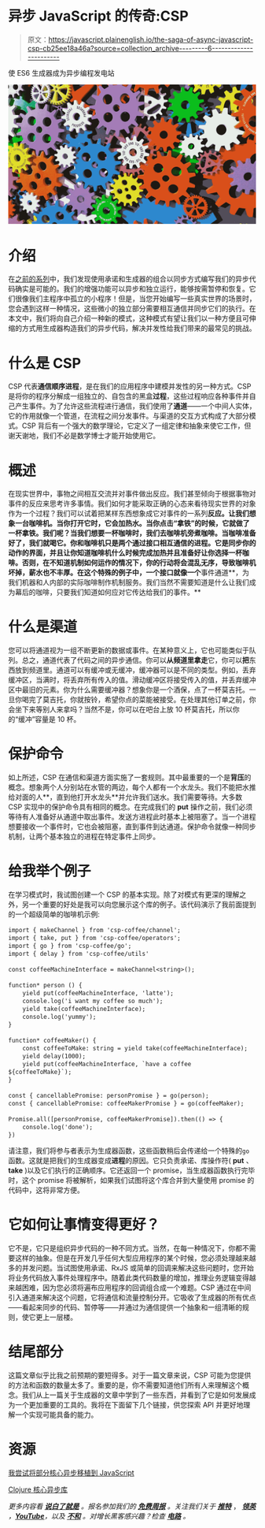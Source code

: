 # 异步 JavaScript 的传奇:CSP

> 原文：<https://javascript.plainenglish.io/the-saga-of-async-javascript-csp-cb25ee18a46a?source=collection_archive---------6----------------------->

使 ES6 生成器成为异步编程发电站

![](img/3dec5a20583b269e2d0fd505031b787a.png)

# 介绍

在[之前的系列](https://medium.com/javascript-in-plain-english/the-saga-of-async-javascript-generators-40b517029b68)中，我们发现使用承诺和生成器的组合以同步方式编写我们的异步代码确实是可能的。我们的增强功能可以异步和独立运行，能够按需暂停和恢复。它们很像我们主程序中孤立的小程序！但是，当您开始编写一些真实世界的场景时，您会遇到这样一种情况，这些微小的独立部分需要相互通信并同步它们的执行。在本文中，我们将向自己介绍一种新的模式，这种模式有望让我们以一种方便且可伸缩的方式用生成器构造我们的异步代码，解决并发性给我们带来的最常见的挑战。

# 什么是 CSP

CSP 代表**通信顺序进程**，是在我们的应用程序中建模并发性的另一种方式。CSP 是将你的程序分解成一组独立的、自包含的黑盒**过程**，这些过程响应各种事件并自己产生事件。为了允许这些流程进行通信，我们使用了**通道**——一个中间人实体，它的作用就像一个管道，在流程之间分发事件。与渠道的交互方式构成了大部分模式。CSP 背后有一个强大的数学理论，它定义了一组定律和抽象来使它工作，但谢天谢地，我们不必是数学博士才能开始使用它。

# 概述

在现实世界中，事物之间相互交流并对事件做出反应。我们甚至倾向于根据事物对事件的反应来思考许多事情。我们如何才能采取正确的心态来看待现实世界的对象作为一个过程？我们可以试着把某样东西想象成它对事件的一系列**反应。让我们想象一台咖啡机。当你打开它时，它会加热水。当你点击“拿铁”的时候，它就做了一杯拿铁。我们呢？当我们想要一杯咖啡时，我们去咖啡机旁煮咖啡。当咖啡准备好了，我们就喝它。你和咖啡机只是两个通过接口相互通信的进程。它是同步你的动作的界面，并且让你知道咖啡机什么时候完成加热并且准备好让你选择一杯咖啡。否则，在不知道机制如何运作的情况下，你的行动将会混乱无序，导致咖啡机坏掉，薪水也不丰厚。在这个特殊的例子中，一个接口就像一个**事件通道**，为我们机器和人内部的实际咖啡制作机制服务。我们当然不需要知道是什么让我们成为幕后的咖啡，只要我们知道如何应对它传达给我们的事件。**

# 什么是渠道

您可以将通道视为一组不断更新的数据或事件。在某种意义上，它也可能类似于队列。总之，通道代表了代码之间的异步通信。你可以**从频道里拿走**它，你可以**把**东西放到频道里。通道可以有缓冲或无缓冲，缓冲器可以是不同的类型。例如，丢弃缓冲区，当满时，将丢弃所有传入的值。滑动缓冲区将接受传入的值，并丢弃缓冲区中最旧的元素。你为什么需要缓冲器？想象你是一个酒保，点了一杯莫吉托。一旦你喝完了莫吉托，你就按铃，希望你点的菜能被接受。在处理其他订单之前，你会坐下来等别人来拿吗？当然不是，你可以在吧台上放 10 杯莫吉托，所以你的“缓冲”容量是 10 杯。

# 保护命令

如上所述，CSP 在通信和渠道方面实施了一套规则。其中最重要的一个是**背压**的概念。想象两个人分别站在水管的两边，每个人都有一个水龙头。我们不能把水推给对面的人**，直到他打开水龙头**并允许我们送水。我们需要等待。大多数 CSP 实现中的保护命令具有相同的概念。在完成我们的 **put** 操作之前，我们必须等待有人准备好从通道中取出事件。发送方进程此时基本上被阻塞了。当一个进程想要接收一个事件时，它也会被阻塞，直到事件到达通道。保护命令就像一种同步机制，让两个基本独立的进程在特定事件上同步。

# 给我举个例子

在学习模式时，我试图创建一个 CSP 的基本实现。除了对模式有更深的理解之外，另一个重要的好处是我可以向您展示这个库的例子。该代码演示了我前面提到的一个超级简单的咖啡机示例:

```
import { makeChannel } from 'csp-coffee/channel';
import { take, put } from 'csp-coffee/operators';
import { go } from 'csp-coffee/go';
import { delay } from 'csp-coffee/utils'
​
const coffeeMachineInterface = makeChannel<string>();
​
function* person () {
    yield put(coffeeMachineInterface, 'latte');
    console.log('i want my coffee so much');
    yield take(coffeeMachineInterface);
    console.log('yummy');
}
​
function* coffeeMaker() {
    const coffeeToMake: string = yield take(coffeeMachineInterface);
    yield delay(1000);
    yield put(coffeeMachineInterface, `have a coffee ${coffeeToMake}`);
}
​
const { cancellablePromise: personPromise } = go(person);
const { cancellablePromise: coffeeMakerPromise } = go(coffeeMaker);
​
Promise.all([personPromise, coffeeMakerPromise]).then(() => {
    console.log('done');
})
```

请注意，我们将参与者表示为生成器函数，这些函数稍后会传递给一个特殊的`go`函数。这就是把我们的生成器变成**进程**的原因。它只负责承诺、库操作符( **put** 、 **take** )以及它们执行的正确顺序。它还返回一个 promise，当生成器函数执行完毕时，这个 promise 将被解析，如果我们试图将这个库合并到大量使用 promise 的代码中，这将非常方便。

# 它如何让事情变得更好？

它不是，它只是组织异步代码的一种不同方式。当然，在每一种情况下，你都不需要这样的抽象。但是在开发几乎任何大型应用程序的某个时候，您必须处理越来越多的并发问题。当试图使用承诺、RxJS 或简单的回调来解决这些问题时，您开始将业务代码放入事件处理程序中。随着此类代码数量的增加，推理业务逻辑变得越来越困难，因为您必须将遍布应用程序的回调组合成一个难题。CSP 通过在中间引入通道来解决这个问题，它将通信和流量控制分开。它吸收了生成器的所有优点——看起来同步的代码、暂停等——并通过为通信提供一个抽象和一组清晰的规则，使它更上一层楼。

# 结尾部分

这篇文章似乎比我之前预期的要短得多。对于一篇文章来说，CSP 可能为您提供的方法和函数的数量太多了。重要的是，你不需要知道他们所有人来理解这个概念。我们从上一篇关于生成器的文章中学到了一些东西，并看到了它是如何发展成为一个更加重要的工具的。我将在下面留下几个链接，供您探索 API 并更好地理解一个实现可能具备的能力。

# 资源

[我尝试将部分核心异步移植到 JavaScript](https://github.com/RomanSarder/csp-coffee)

[Clojure 核心异步库](https://github.com/clojure/core.async)

*更多内容看* [***说白了就是***](https://plainenglish.io/) *。报名参加我们的* [***免费周报***](http://newsletter.plainenglish.io/) *。关注我们关于* [***推特***](https://twitter.com/inPlainEngHQ) ， [***领英***](https://www.linkedin.com/company/inplainenglish/) *，*[***YouTube***](https://www.youtube.com/channel/UCtipWUghju290NWcn8jhyAw)*，以及* [***不和***](https://discord.gg/GtDtUAvyhW) *。对增长黑客感兴趣？检查* [***电路***](https://circuit.ooo/) *。*